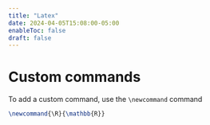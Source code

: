 ```yaml
---
title: "Latex"
date: 2024-04-05T15:08:00-05:00
enableToc: false
draft: false
---
```


# Custom commands

To add a custom command, use the `\newcommand` command
``` latex
\newcommand{\R}{\mathbb{R}}
```
